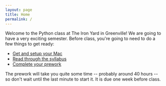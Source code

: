 ```yaml
---
layout: page
title: Home
permalink: /
---
```


Welcome to the Python class at The Iron Yard in Greenville! We are going to have a very exciting
semester.  Before class, you're going to need to do a few things to get ready:

* [Get and setup your Mac](setup/)
* [Read through the syllabus](syllabus/)
* [Complete your prework](prework/)

The prework will take you quite some time -- probably around 40 hours -- so don't wait until the
last minute to start it. It is due one week before class.
